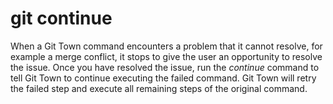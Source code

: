 # git continue

When a Git Town command encounters a problem that it cannot resolve, for example
a merge conflict, it stops to give the user an opportunity to resolve the issue.
Once you have resolved the issue, run the _continue_ command to tell Git Town to
continue executing the failed command. Git Town will retry the failed step and
execute all remaining steps of the original command.
